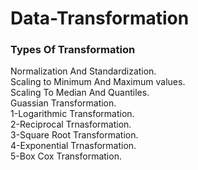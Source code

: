 <h1> Data-Transformation</h1>  

<h3> Types Of Transformation </h3>

Normalization And Standardization.  
Scaling to Minimum And Maximum values.  
Scaling To Median And Quantiles.  
Guassian Transformation.  
1-Logarithmic Transformation.  
2-Reciprocal Trnasformation.  
3-Square Root Transformation.  
4-Exponential Trnasformation.  
5-Box Cox Transformation.  
